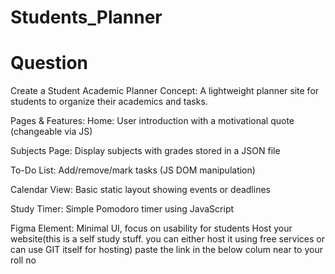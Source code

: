# Students_Planner

# Question
Create a Student Academic Planner
Concept: A lightweight planner site for students to organize their academics and tasks.

Pages & Features:
Home: User introduction with a motivational quote (changeable via JS)

Subjects Page: Display subjects with grades stored in a JSON file

To-Do List: Add/remove/mark tasks (JS DOM manipulation)

Calendar View: Basic static layout showing events or deadlines

Study Timer: Simple Pomodoro timer using JavaScript

Figma Element: Minimal UI, focus on usability for students
Host your website(this is a self study stuff. you can either host it using free services or can use GIT itself for hosting)
 paste the link in the below colum near to your roll no
